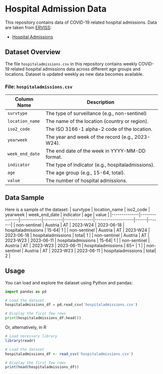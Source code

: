 # Hospital Admission Data

This repository contains data of COVID-19 related hospital admissions. Data are taken from [ERVISS](https://erviss.org/): 
- [Hospital Admissions](https://github.com/EU-ECDC/Respiratory_viruses_weekly_data/blob/main/data/nonSentinelSeverity.csv)


## Dataset Overview

The file `hospitaladmissions.csv` in this repository contains weekly COVID-19 related hospital admissions data across different age groups and locations. Dataset is updated weekly as new data becomes available.

### File: `hospitaladmissions.csv`

| Column Name   | Description                             |
|---------------|-----------------------------------------|
| `survtype` | The type of surveillance (e.g., non-sentinel)          |
| `location_name`   |  The name of the location (country or region).        |
| `iso2_code`    | The ISO 3166-1 alpha-2 code of the location. |
| `yearweek`|     The year and week of the record (e.g., 2023-W24).    |
| `week_end_date`         |  The end date of the week in YYYY-MM-DD format.|
| `indicator`       |  The type of indicator (e.g., hospitaladmissions).   |
| `age`      |  The age group (e.g., 15-64, total). |
| `value`      |    The number of hospital admissions.               |

## Data Sample

Here is a sample of the dataset:
| survtype     | location_name | iso2_code | yearweek | week_end_date | indicator          | age  | value |
|--------------|---------------|-----------|----------|---------------|--------------------|------|-------|
| non-sentinel | Austria       | AT        | 2023-W24 | 2023-06-18    | hospitaladmissions | 15-64| 1     |
| non-sentinel | Austria       | AT        | 2023-W24 | 2023-06-18    | hospitaladmissions | total| 1     |
| non-sentinel | Austria       | AT        | 2023-W23 | 2023-06-11    | hospitaladmissions | 15-64| 1     |
| non-sentinel | Austria       | AT        | 2023-W23 | 2023-06-11    | hospitaladmissions | 65+  | 1     |
| non-sentinel | Austria       | AT        | 2023-W23 | 2023-06-11    | hospitaladmissions | total| 2     |


## Usage

You can load and explore the dataset using Python and pandas:

```python
import pandas as pd

# Load the dataset
hospitaladmissions_df = pd.read_csv('hospitaladmissions.csv')

# Display the first few rows
print(hospitaladmissions_df.head())
```
Or, alternatively, in R

```R
# Load necessary library
library(readr)

# Load the dataset
hospitaladmissions_df <- read_csv('hospitaladmissions.csv')

# Display the first few rows
print(head(hospitaladmissions_df))
```
